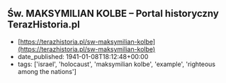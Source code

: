  ## Św. MAKSYMILIAN KOLBE – Portal historyczny TerazHistoria.pl
 - [https://terazhistoria.pl/sw-maksymilian-kolbe](https://terazhistoria.pl/sw-maksymilian-kolbe)
 - date_published: 1941-01-08T18:12:48+00:00
 - tags: ['israel', 'holocaust', 'maksymilian kolbe', 'example', 'righteous among the nations']


